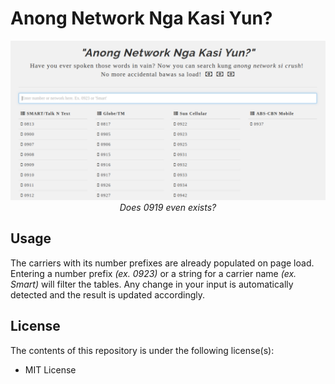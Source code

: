 # Anong Network Nga Kasi Yun?

<img src="meta/app-preview.png">

<div align="center">
  <i>Does 0919 even exists?</i>
</div>

## Usage

The carriers with its number prefixes are already populated on page load. Entering a number prefix *(ex. 0923)* or a string for a carrier name *(ex. Smart)* will filter the tables. Any change in your input is automatically detected and the result is updated accordingly.

## License

The contents of this repository is under the following license(s):

* MIT License